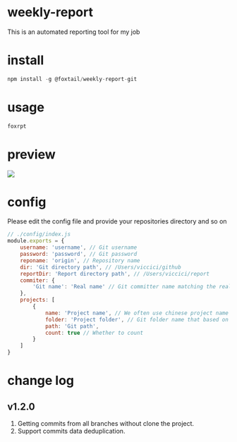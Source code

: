 # weekly-report

This is an automated reporting tool for my job

# install

```js
npm install -g @foxtail/weekly-report-git
```

# usage

```js
foxrpt
```

# preview

![](https://ws4.sinaimg.cn/large/006tKfTcgy1g1gnmhjnczj30sg1mh0uf.jpg)

# config

Please edit the config file and provide your repositories directory and so on

```js
// ./config/index.js
module.exports = {
    username: 'username', // Git username
    password: 'password', // Git password
    reponame: 'origin', // Repository name
    dir: 'Git directory path', // /Users/viccici/github
    reportDir: 'Report directory path', // /Users/viccici/report
    commiter: {
        'Git name': 'Real name' // Git committer name matching the real name
    },
    projects: [
        {
            name: 'Project name', // We often use chinese project name
            folder: 'Project folder', // Git folder name that based on git path.  [ PS: weekly-report-git ]
            path: 'Git path',
            count: true // Whether to count
        }
    ]
}
```

# change log

## v1.2.0
1. Getting commits from all branches without clone the project.
2. Support commits data deduplication.
